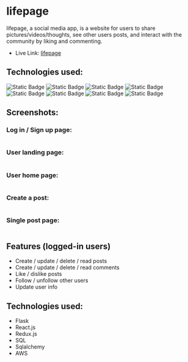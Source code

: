 # lifepage

lifepage, a social media app, is a website for users to share pictures/videos/thoughts, see other users posts, and interact with the community by liking and commenting.
- Live Link: [lifepage](https://lifepage.onrender.com/)

## Technologies used: 
![Static Badge](https://img.shields.io/badge/Python-%2336A59B?style=for-the-badge&logo=python)
![Static Badge](https://img.shields.io/badge/Flask-%23979797?style=for-the-badge&logo=flask)
![Static Badge](https://img.shields.io/badge/JavaScript-%23CDBC4A?style=for-the-badge&logo=Javascript)
![Static Badge](https://img.shields.io/badge/React-%2355B7D1?style=for-the-badge&logo=react)
![Static Badge](https://img.shields.io/badge/Redux-%2366429F?style=for-the-badge&logo=Redux)
![Static Badge](https://img.shields.io/badge/SQLite-%23003B57?style=for-the-badge&logo=sqlite)
![Static Badge](https://img.shields.io/badge/Sqlalchemy-%2388955A?style=for-the-badge&logo=sqlalchemy)
![Static Badge](https://img.shields.io/badge/AWS%20S3-%230B5195?style=for-the-badge&logo=Amazon%20S3)


## Screenshots:

### Log in / Sign up page: 
<img src='https://github.com/YuChienChou/lifepage/assets/108157183/a4439b9b-894e-46e1-b55e-f2ff283a3c3a' alt="">

### User landing page:
<img src='https://github.com/YuChienChou/lifepage/assets/108157183/7ef896a9-49df-442e-833b-944070a9d3a6' alt="">

### User home page: 
<img src='https://github.com/YuChienChou/lifepage/assets/108157183/7f335281-5318-4252-8ebd-6136d3f89c11' alt="">

### Create a post:
<img src='https://github.com/YuChienChou/lifepage/assets/108157183/f4201deb-a82e-4971-8bbe-9d9f2af108bf' alt="">

### Single post page:
<img src='https://github.com/YuChienChou/lifepage/assets/108157183/7530b8cc-ddba-4a7d-a7cd-bccb506e327a' alt="">




## Features (logged-in users)
- Create / update / delete / read posts
- Create / update / delete / read comments
- Like / dislike posts
- Follow / unfollow other users
- Update user info

## Technologies used: 
- Flask
- React.js
- Redux.js
- SQL
- Sqlalchemy
- AWS
  








